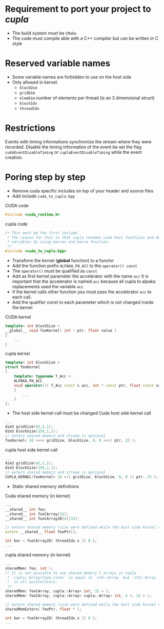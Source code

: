 Requirement to port your project to *cupla*
===========================================

- The build system must be `CMake`
- The code must compile able with a C++ compiler but can be written in C style

Reserved variable names
=======================

- Some variable names are forbidden to use on the host side
- Only allowed in kernel:
  - `blockDim`
  - `gridDim`
  - `elemDim` number of elements per thread (is an 3 dimensional struct)
  - `blockIdx`
  - `threadIdx`


Restrictions
============

Events with timing informations synchronize the stream where they were recorded.
Disable the timing information of the event be set the flag `cudaEventDisableTiming`
or `cuplaEventDisableTiming` while the event creation.


Poring step by step
===================

- Remove cuda specific includes on top of your header and source files
- Add include `cuda_to_cupla.hpp`

CUDA code
```C++
#include <cuda_runtime.h>
```
cupla code
```C++
/* This must be the first include.
 * The reason for this is that cupla renames cuda host functions and device build in 
 * variables by using macros and macro function.
 */
#include <cuda_to_cupla.hpp>
```

- Transform the kernel (__global__ function) to a functor
- Add the function prefix `ALPAKA_FN_ACC` to the `operator() const`
- The `operator()` must be qualified as `const`
- Add as first kernel parameter the accelerator with the name `acc`
  It is important that the accelerator is named `acc` because all
  cupla to alpaka replacements used the variable `acc`
- If the kernel calls other function you must pass the accelerator `acc` 
  to each call.
- Add the qualifier const to each parameter which is not changed inside the kernel

CUDA kernel
```C++
template< int blockSize >
__global__ void fooKernel( int * ptr, float value )
{
    ...
}
```
cupla kernel
```C++
template< int blockSize >
struct fooKernel
{
    template< typename T_Acc >
    ALPAKA_FN_ACC
    void operator()( T_Acc const & acc, int * const ptr, float const value) const
    {
        ...
    }
};
```

- The host side kernel call must be changed
Cuda host side kernel call
```C++
...
dim3 gridSize(42,1,1);
dim3 blockSize(256,1,1);
// extern shared memory and stream is optional
fooKernel< 16 ><<< gridSize, blockSize, 0, 0 >>>( ptr, 23 );
```

cupla host side kernel call
```C++
...
dim3 gridSize(42,1,1);
dim3 blockSize(256,1,1);
// extern shared memory and stream is optional
CUPLA_KERNEL(fooKernel< 16 >)( gridSize, blockSize, 0, 0 )( ptr, 23 );
```

- Static shared memory definitions

Cuda shared memory (in kernel)
```C++
...
__shared__ int foo;
__shared__ int fooCArray[32];
__shared__ int fooCArray2D[4][32];

// extern shared memory (size were defined while the host side kernel call)
extern __shared__ float fooPtr[];

int bar = fooCArray2D[ threadIdx.x ][ 0 ];
...
```
cupla shared memory (in kernel)
```C++
...
sharedMem( foo, int );
/* It is not possible to use shared memory C arrays in cupla
 * `cupla::Array<Type,size>` is equal to `std::Array` but `std::Array` is not supported
 *  in all accelerators.
 */
sharedMem( fooCArray, cupla::Array< int, 32 > );
sharedMem( fooCArray, cupla::Array< cupla::Array< int, 4 >, 32 > );

// extern shared memory (size were defined while the host side kernel call)
sharedMemExtern( fooPtr, float * );

int bar = fooCArray2D[ threadIdx.x ][ 0 ];
...
```
